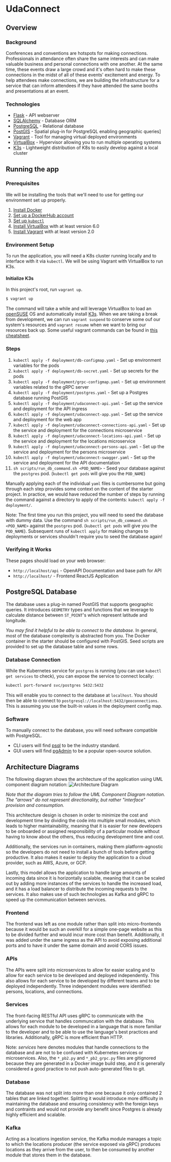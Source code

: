 # UdaConnect

## Overview

### Background

Conferences and conventions are hotspots for making connections. Professionals in attendance often share the same interests and can make valuable business and personal connections with one another. At the same time, these events draw a large crowd and it's often hard to make these connections in the midst of all of these events' excitement and energy. To help attendees make connections, we are building the infrastructure for a service that can inform attendees if they have attended the same booths and presentations at an event.

### Technologies

- [Flask](https://flask.palletsprojects.com/en/1.1.x/) - API webserver
- [SQLAlchemy](https://www.sqlalchemy.org/) - Database ORM
- [PostgreSQL](https://www.postgresql.org/) - Relational database
- [PostGIS](https://postgis.net/) - Spatial plug-in for PostgreSQL enabling geographic queries]
- [Vagrant](https://www.vagrantup.com/) - Tool for managing virtual deployed environments
- [VirtualBox](https://www.virtualbox.org/) - Hypervisor allowing you to run multiple operating systems
- [K3s](https://k3s.io/) - Lightweight distribution of K8s to easily develop against a local cluster

## Running the app

### Prerequisites

We will be installing the tools that we'll need to use for getting our environment set up properly.

1. [Install Docker](https://docs.docker.com/get-docker/)
2. [Set up a DockerHub account](https://hub.docker.com/)
3. [Set up `kubectl`](https://rancher.com/docs/rancher/v2.x/en/cluster-admin/cluster-access/kubectl/)
4. [Install VirtualBox](https://www.virtualbox.org/wiki/Downloads) with at least version 6.0
5. [Install Vagrant](https://www.vagrantup.com/docs/installation) with at least version 2.0

### Environment Setup

To run the application, you will need a K8s cluster running locally and to interface with it via `kubectl`. We will be using Vagrant with VirtualBox to run K3s.

#### Initialize K3s

In this project's root, run `vagrant up`.

```bash
$ vagrant up
```

The command will take a while and will leverage VirtualBox to load an [openSUSE](https://www.opensuse.org/) OS and automatically install [K3s](https://k3s.io/). When we are taking a break from development, we can run `vagrant suspend` to conserve some ouf our system's resources and `vagrant resume` when we want to bring our resources back up. Some useful vagrant commands can be found in [this cheatsheet](https://gist.github.com/wpscholar/a49594e2e2b918f4d0c4).

### Steps

1. `kubectl apply -f deployment/db-configmap.yaml` - Set up environment variables for the pods
2. `kubectl apply -f deployment/db-secret.yaml` - Set up secrets for the pods
3. `kubectl apply -f deployment/grpc-configmap.yaml` - Set up environment variables related to the gRPC server
4. `kubectl apply -f deployment/postgres.yaml` - Set up a Postgres database running PostGIS
5. `kubectl apply -f deployment/udaconnect-api.yaml` - Set up the service and deployment for the API ingress
6. `kubectl apply -f deployment/udaconnect-app.yaml` - Set up the service and deployment for the web app
7. `kubectl apply -f deployment/udaconnect-connections-api.yaml` - Set up the service and deployment for the connections microservice
8. `kubectl apply -f deployment/udaconnect-locations-api.yaml` - Set up the service and deployment for the locations microservice
9. `kubectl apply -f deployment/udaconnect-persons-api.yaml` - Set up the service and deployment for the persons microservice
10. `kubectl apply -f deployment/udaconnect-swagger.yaml` - Set up the service and deployment for the API documentation
11. `sh scripts/run_db_command.sh <POD_NAME>` - Seed your database against the `postgres` pod. (`kubectl get pods` will give you the `POD_NAME`)

Manually applying each of the individual `yaml` files is cumbersome but going through each step provides some context on the content of the starter project. In practice, we would have reduced the number of steps by running the command against a directory to apply of the contents: `kubectl apply -f deployment/`.

Note: The first time you run this project, you will need to seed the database with dummy data. Use the command `sh scripts/run_db_command.sh <POD_NAME>` against the `postgres` pod. (`kubectl get pods` will give you the `POD_NAME`). Subsequent runs of `kubectl apply` for making changes to deployments or services shouldn't require you to seed the database again!

### Verifying it Works

These pages should load on your web browser:

- `http://localhost/api` - OpenAPI Documentation and base path for API
- `http://localhost/` - Frontend ReactJS Application

## PostgreSQL Database

The database uses a plug-in named PostGIS that supports geographic queries. It introduces `GEOMETRY` types and functions that we leverage to calculate distance between `ST_POINT`'s which represent latitude and longitude.

_You may find it helpful to be able to connect to the database_. In general, most of the database complexity is abstracted from you. The Docker container in the starter should be configured with PostGIS. Seed scripts are provided to set up the database table and some rows.

### Database Connection

While the Kubernetes service for `postgres` is running (you can use `kubectl get services` to check), you can expose the service to connect locally:

```bash
kubectl port-forward svc/postgres 5432:5432
```

This will enable you to connect to the database at `localhost`. You should then be able to connect to `postgresql://localhost:5432/geoconnections`. This is assuming you use the built-in values in the deployment config map.

### Software

To manually connect to the database, you will need software compatible with PostgreSQL.

- CLI users will find [psql](http://postgresguide.com/utilities/psql.html) to be the industry standard.
- GUI users will find [pgAdmin](https://www.pgadmin.org/) to be a popular open-source solution.

## Architecture Diagrams

The following diagram shows the architecture of the application using UML component diagram notation:
![Architecture Diagram](./docs/architecture_design.png)

_Note that the diagram tries to follow the UML Component Diagram notation. The "arrows" do not represent directionality, but rather "interface" provision and consumption._

This architecture design is chosen in order to minimize the cost and development time by dividing the code into multiple small modules, which leads to higher maintainability, meaning that it is easier for new developers to be onboarded or assigned responsibility of a particular module without having to know about the others, thus reducing development time and cost.

Additionally, the services run in containers, making them platform-agnostic so the developers do not need to install a bunch of tools before getting productive. It also makes it easier to deploy the application to a cloud provider, such as AWS, Azure, or GCP.

Lastly, this model allows the application to handle large amounts of incoming data since it is horizontally scalable, meaning that it can be scaled out by adding more instances of the services to handle the increased load, and it has a load balancer to distribute the incoming requests to the services. It also makes use of such technologies as Kafka and gRPC to speed up the communication between services.

### Frontend

The frontend was left as one module rather than split into micro-frontends because it would be such an overkill for a simple one-page website as this to be divided further and would incur more cost than benefit.
Additionally, it was added under the same ingress as the API to avoid exposing additional ports and to have it under the same domain and avoid CORS issues.

### APIs

The APIs were split into microservices to allow for easier scaling and to allow for each service to be developed and deployed independently. This also allows for each service to be developed by different teams and to be deployed independently. Three independent modules were identified: persons, locations, and connections.

### Services

The front-facing RESTful API uses gRPC to communicate with the underlying service that handles communcation with the database. This allows for each module to be developed in a language that is more familiar to the developer and to be able to use the language's best practices and libraries. Additionally, gRPC is more efficient than HTTP.

Note: _services_ here denotes modules that handle connections to the database and are not to be confused with Kubernetes services or microservices. Also, the `*_pb2.py` and `*_pb2_grpc.py` files are gitignored because they are generated in a Docker image build step, and it is generally considered a good practice to not push auto-generated files to git.

### Database

The database was not split into more than one because it only contained 2 tables that are linked together. Splitting it would introduce more difficulty in maintaining the database and ensuring consistency with the foreign keys and contraints and would not provide any benefit since Postgres is already highly efficient and scalable.

### Kafka

Acting as a locations ingestion service, the Kafka module manages a topic to which the locations producer (the service exposed via gRPC) produces locations as they arrive from the user, to then be consumed by another module that stores them in the database.
